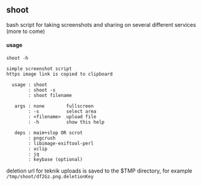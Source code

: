 ## shoot

bash script for taking screenshots and sharing
on several different services (more to come)

#### usage

`shoot -h`

```
simple screenshot script
https image link is copied to clipboard

  usage : shoot
        : shoot -s
        : shoot filename

   args : none        fullscreen
        : -s          select area
        : <filename>  upload file
        : -h          show this help

   deps : maim+slop OR scrot
        : pngcrush
        : libimage-exiftool-perl
        : xclip
        : jq
        : keybase (optional)
```

deletion url for teknik uploads is saved to the $TMP directory, for example `/tmp/shoot/df2Gz.png.deletionKey`
